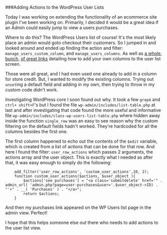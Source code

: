 ###Adding Actions to the WordPress User Lists

Today I was working on extending the functionality of an ecommerce site
plugin I've been working on. Primarily, I decided it would be a great 
idea if an Admin could easily jump to view a users purchases. 

Where to do this? The WordPress Users list of course! It's the most likely
place an admin would goto checkout their customers. So I jumped in and 
looked around and ended up finding the action and filter: `manage_users_custom_column`,
and `manage_users_columns`. As well as [a whole], [bunch], [of great links] detailing how
to add your own columns to the user list screen. 

Those were all great, and I had even used one already to add in a column for store
credit. But, I wanted to modify the existing columns. Trying out `unset`ing a default
field and adding in my own, then trying to throw in my custom code didn't work. 

Investigating WordPress core I soon found out why. It took a few `grep`s and `ctrl+
shift+F`'s but I found the file `wp-admin/includes/list-table.php` at last and after
investigating that code found the more useful and informative file `wp-admin/includes/class-wp-users-list-table.php`
 where hidden away inside the function `single_row` was an easy to see reason why
 the custom filtering on the default fields hadn't worked. They're hardcoded for
 all the columns besides the first one. 

 The first column happened to echo out the contents of the `$edit` variable, which
 is created from a list of actions that can be done for that row. And here I found
 the filter: `user_row_actions` which passes 2 arguments, the actions array and the
 user object. This is exactly what I needed as after that, it was easy enough to 
 simply do the following:

```
    add_filter('user_row_actions', 'custom_user_actions',10, 2);
    function custom_user_actions($actions, $user_object ){
    	$actions['see purchases'] = "<a class='submitdelete' href='" . admin_url( 'admin.php?page=user-purchases&user='.$user_object->ID) . "'>" . __( 'Purchases' ) . "</a>";
    	return $actions;
    }
```

And then my purchases link appeared on the WP Users list page in the admin view. Perfect!

I hope that this helps someone else out there who needs to add actions to the user 
list view. 

[a whole]:http://wordpress.stackexchange.com/questions/3233/showing-users-post-counts-by-custom-post-type-in-the-admins-user-list
[bunch]:http://themeforest.net/forums/thread/help-with-manage_users_columns-in-wordpress/50906
[of great links]:http://pippinsplugins.com/add-user-id-column-to-the-wordpress-users-table/